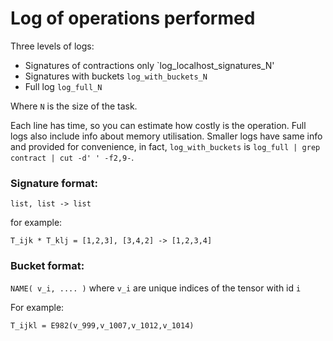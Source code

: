 # Log of operations performed

Three levels of logs:

 - Signatures of contractions only `log_localhost_signatures_N'
 - Signatures with buckets `log_with_buckets_N`
 - Full log `log_full_N`

Where `N` is the size of the task.

Each line has time, so you can estimate how costly is the operation.
Full logs also include info about memory utilisation.
Smaller logs have same info and provided for convenience, in fact, `log_with_buckets` is `log_full | grep contract | cut -d' ' -f2,9-`.

### Signature format:
`list, list -> list`

for example:

```T_ijk * T_klj = [1,2,3], [3,4,2] -> [1,2,3,4]```

### Bucket format:

`NAME( v_i, .... )` where `v_i` are unique indices of the tensor with id `i`

For example:

``` T_ijkl = E982(v_999,v_1007,v_1012,v_1014) ```



